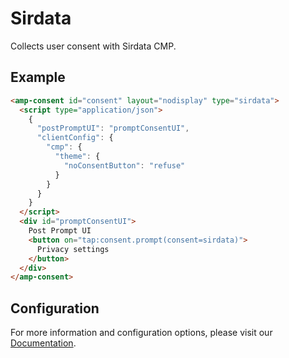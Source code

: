 # Sirdata

Collects user consent with Sirdata CMP.

## Example

```html
<amp-consent id="consent" layout="nodisplay" type="sirdata">
  <script type="application/json">
    {
      "postPromptUI": "promptConsentUI",
      "clientConfig": {
        "cmp": {
          "theme": {
            "noConsentButton": "refuse"
          }
        }
      }
    }
  </script>
  <div id="promptConsentUI">
    Post Prompt UI
    <button on="tap:consent.prompt(consent=sirdata)">
      Privacy settings
    </button>
  </div>
</amp-consent>
```

## Configuration

For more information and configuration options, please visit our [Documentation](https://cmp.sirdata.com/#/docs).
